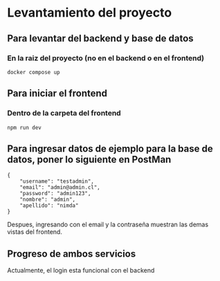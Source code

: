 # Levantamiento del proyecto

## Para levantar del backend y base de datos
### En la raiz del proyecto (no en el backend o en el frontend)
```
docker compose up
```

## Para iniciar el frontend
### Dentro de la carpeta del frontend

```
npm run dev
```

## Para ingresar datos de ejemplo para la base de datos, poner lo siguiente en PostMan


```
{
    "username": "testadmin",
    "email": "admin@admin.cl",
    "password": "admin123",
    "nombre": "admin",
    "apellido": "nimda"
}
```

Despues, ingresando con el email y la contraseña muestran las demas vistas del frontend.

## Progreso de ambos servicios
Actualmente, el login esta funcional con el backend